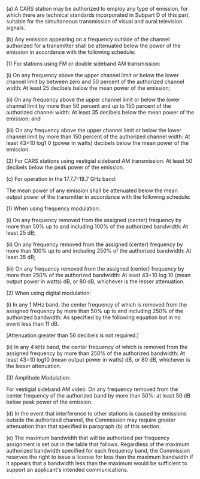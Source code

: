 (a) A CARS station may be authorized to employ any type of emission, for which there are technical standards incorporated in Subpart D of this part, suitable for the simultaneous transmission of visual and aural television signals.

(b) Any emission appearing on a frequency outside of the channel authorized for a transmitter shall be attenuated below the power of the emission in accordance with the following schedule:

(1) For stations using FM or double sideband AM transmission:

(i) On any frequency above the upper channel limit or below the lower channel limit by between zero and 50 percent of the authorized channel width: At least 25 decibels below the mean power of the emission;
                                    

(ii) On any frequency above the upper channel limit or below the lower channel limit by more than 50 percent and up to 150 percent of the authorized channel width: At least 35 decibels below the mean power of the emission; and

(iii) On any frequency above the upper channel limit or below the lower channel limit by more than 150 percent of the authorized channel width: At least 43+10 log1
                                    0 (power in watts) decibels below the mean power of the emission.

(2) For CARS stations using vestigial sideband AM transmission: At least 50 decibels below the peak power of the emission.

(c) For operation in the 17.7.7-19.7 GHz band:

The mean power of any emission shall be attenuated below the mean output power of the transmitter in accordance with the following schedule:

(1) When using frequency modulation:

(i) On any frequency removed from the assigned (center) frequency by more than 50% up to and including 100% of the authorized bandwidth: At least 25 dB;

(ii) On any frequency removed from the assigned (center) frequency by more than 100% up to and including 250% of the authorized bandwidth: At least 35 dB;

(iii) On any frequency removed from the assigned (center) frequency by more than 250% of the authorized bandwidth: At least 43+10 log 10 (mean output power in watts) dB, or 80 dB, whichever is the lesser attenuation.

(2) When using digital modulation:

(i) In any 1 MHz band, the center frequency of which is removed from the assigned frequency by more than 50% up to and including 250% of the authorized bandwidth: As specified by the following equation but in no event less than 11 dB.
                                    

[Attenuation greater than 56 decibels is not required.]

(ii) In any 4 kHz band, the center frequency of which is removed from the assigned frequency by more than 250% of the authorized bandwidth: At least 43=10 log10 (mean output power in watts) dB, or 80 dB, whichever is the lesser attenuation.

(3) Amplitude Modulation:

For vestigial sideband AM video: On any frequency removed from the center frequency of the authorized band by more than 50%: at least 50 dB below peak power of the emission.

(d) In the event that interference to other stations is caused by emissions outside the authorized channel, the Commission may require greater attenuation than that specified in paragraph (b) of this section.

(e) The maximum bandwidth that will be authorized per frequency assignment is set out in the table that follows. Regardless of the maximum authorized bandwidth specified for each frequency band, the Commission reserves the right to issue a license for less than the maximum bandwidth if it appears that a bandwidth less than the maximum would be sufficient to support an applicant's intended communications.

